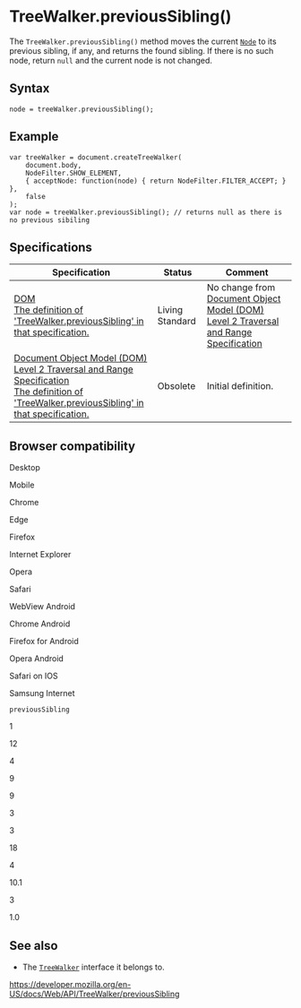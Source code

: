 TreeWalker.previousSibling()
============================

The `TreeWalker.previousSibling()` method moves the current [`Node`](../node) to its previous sibling, if any, and returns the found sibling. If there is no such node, return `null` and the current node is not changed.

Syntax
------

    node = treeWalker.previousSibling();

Example
-------

    var treeWalker = document.createTreeWalker(
        document.body,
        NodeFilter.SHOW_ELEMENT,
        { acceptNode: function(node) { return NodeFilter.FILTER_ACCEPT; } },
        false
    );
    var node = treeWalker.previousSibling(); // returns null as there is no previous sibiling

Specifications
--------------

<table><thead><tr class="header"><th>Specification</th><th>Status</th><th>Comment</th></tr></thead><tbody><tr class="odd"><td><a href="https://dom.spec.whatwg.org/#dom-treewalker-previoussibling">DOM<br />
<span class="small">The definition of 'TreeWalker.previousSibling' in that specification.</span></a></td><td><span class="spec-living">Living Standard</span></td><td>No change from <a href="https://www.w3.org/TR/DOM-Level-2-Traversal-Range/">Document Object Model (DOM) Level 2 Traversal and Range Specification</a></td></tr><tr class="even"><td><a href="https://www.w3.org/TR/DOM-Level-2-Traversal-Range/traversal.html#Traversal-TreeWalker-previousSibling">Document Object Model (DOM) Level 2 Traversal and Range Specification<br />
<span class="small">The definition of 'TreeWalker.previousSibling' in that specification.</span></a></td><td><span class="spec-obsolete">Obsolete</span></td><td>Initial definition.</td></tr></tbody></table>

Browser compatibility
---------------------

Desktop

Mobile

Chrome

Edge

Firefox

Internet Explorer

Opera

Safari

WebView Android

Chrome Android

Firefox for Android

Opera Android

Safari on IOS

Samsung Internet

`previousSibling`

1

12

4

9

9

3

3

18

4

10.1

3

1.0

See also
--------

-   The [`TreeWalker`](../treewalker) interface it belongs to.

<a href="https://developer.mozilla.org/en-US/docs/Web/API/TreeWalker/previousSibling" class="_attribution-link">https://developer.mozilla.org/en-US/docs/Web/API/TreeWalker/previousSibling</a>
